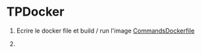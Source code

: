 # TPDocker
1. Ecrire le docker file et build / run l'image
[CommandsDockerfile](https://user-images.githubusercontent.com/59729635/196450236-bb2f9b76-bd02-46e9-b81d-3f4fc0549b25.JPG)


2.
